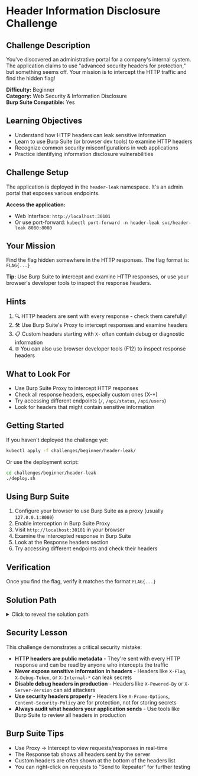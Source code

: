 # Header Information Disclosure Challenge

## Challenge Description

You've discovered an administrative portal for a company's internal system. The application claims to use "advanced security headers for protection," but something seems off. Your mission is to intercept the HTTP traffic and find the hidden flag!

**Difficulty:** Beginner  
**Category:** Web Security & Information Disclosure  
**Burp Suite Compatible:** Yes

## Learning Objectives

- Understand how HTTP headers can leak sensitive information
- Learn to use Burp Suite (or browser dev tools) to examine HTTP headers
- Recognize common security misconfigurations in web applications
- Practice identifying information disclosure vulnerabilities

## Challenge Setup

The application is deployed in the `header-leak` namespace. It's an admin portal that exposes various endpoints.

**Access the application:**
- Web Interface: `http://localhost:30101`
- Or use port-forward: `kubectl port-forward -n header-leak svc/header-leak 8080:8080`

## Your Mission

Find the flag hidden somewhere in the HTTP responses. The flag format is: `FLAG{...}`

**Tip:** Use Burp Suite to intercept and examine HTTP responses, or use your browser's developer tools to inspect the response headers.

## Hints

1. 🔍 HTTP headers are sent with every response - check them carefully!
2. 🛠️ Use Burp Suite's Proxy to intercept responses and examine headers
3. 📋 Custom headers starting with `X-` often contain debug or diagnostic information
4. 🌐 You can also use browser developer tools (F12) to inspect response headers

## What to Look For

- Use Burp Suite Proxy to intercept HTTP responses
- Check all response headers, especially custom ones (X-*)
- Try accessing different endpoints (`/`, `/api/status`, `/api/users`)
- Look for headers that might contain sensitive information

## Getting Started

If you haven't deployed the challenge yet:

```bash
kubectl apply -f challenges/beginner/header-leak/
```

Or use the deployment script:

```bash
cd challenges/beginner/header-leak
./deploy.sh
```

## Using Burp Suite

1. Configure your browser to use Burp Suite as a proxy (usually `127.0.0.1:8080`)
2. Enable interception in Burp Suite Proxy
3. Visit `http://localhost:30101` in your browser
4. Examine the intercepted response in Burp Suite
5. Look at the Response headers section
6. Try accessing different endpoints and check their headers

## Verification

Once you find the flag, verify it matches the format `FLAG{...}`

## Solution Path

<details>
<summary>Click to reveal the solution path</summary>

1. Access the web application at `http://localhost:30101`
2. Use Burp Suite Proxy to intercept HTTP responses (or use browser dev tools)
3. Make a request to any endpoint (e.g., `/` or `/api/status`)
4. Examine the Response headers in Burp Suite
5. Look for the `X-Flag` header - it contains the flag!
6. The flag is: `FLAG{headers_are_public_metadata}`

**Alternative:** You can also use browser developer tools:
- Press F12 to open DevTools
- Go to Network tab
- Make a request to the site
- Click on the request and check the Response Headers section
- Look for `X-Flag` header

</details>

## Security Lesson

This challenge demonstrates a critical security mistake:

- **HTTP headers are public metadata** - They're sent with every HTTP response and can be read by anyone who intercepts the traffic
- **Never expose sensitive information in headers** - Headers like `X-Flag`, `X-Debug-Token`, or `X-Internal-*` can leak secrets
- **Disable debug headers in production** - Headers like `X-Powered-By` or `X-Server-Version` can aid attackers
- **Use security headers properly** - Headers like `X-Frame-Options`, `Content-Security-Policy` are for protection, not for storing secrets
- **Always audit what headers your application sends** - Use tools like Burp Suite to review all headers in production

## Burp Suite Tips

- Use Proxy → Intercept to view requests/responses in real-time
- The Response tab shows all headers sent by the server
- Custom headers are often shown at the bottom of the headers list
- You can right-click on requests to "Send to Repeater" for further testing

